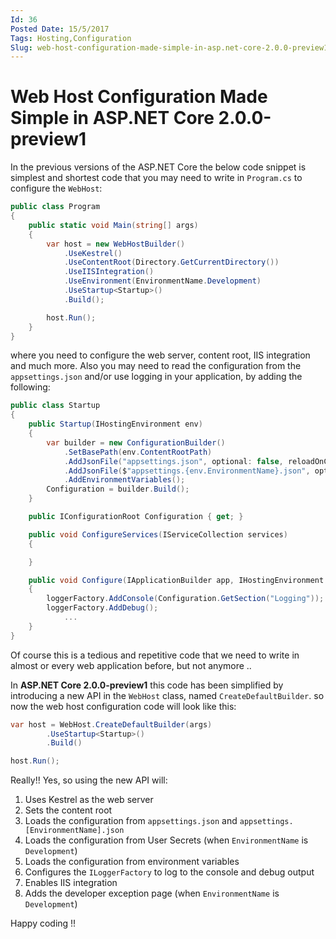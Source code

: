 ```yaml
---
Id: 36
Posted Date: 15/5/2017
Tags: Hosting,Configuration 
Slug: web-host-configuration-made-simple-in-asp.net-core-2.0.0-preview1
---
```

# Web Host Configuration Made Simple in ASP.NET Core 2.0.0-preview1

In the previous versions of the ASP.NET Core the below code snippet is simplest and shortest code that you may need to write in `Program.cs` to configure the `WebHost`:
```csharp
public class Program
{
    public static void Main(string[] args)
    {
        var host = new WebHostBuilder()
            .UseKestrel()
            .UseContentRoot(Directory.GetCurrentDirectory())
            .UseIISIntegration()
            .UseEnvironment(EnvironmentName.Development)
            .UseStartup<Startup>()
            .Build();

        host.Run();
    }
}
```
where you need to configure the web server, content root, IIS integration and much more. Also you may need to read the configuration from the `appsettings.json` and/or use logging in your application, by adding the following:
```csharp
public class Startup
{
    public Startup(IHostingEnvironment env)
    {
        var builder = new ConfigurationBuilder()
            .SetBasePath(env.ContentRootPath)
            .AddJsonFile("appsettings.json", optional: false, reloadOnChange: true)
            .AddJsonFile($"appsettings.{env.EnvironmentName}.json", optional: true)
            .AddEnvironmentVariables();
        Configuration = builder.Build();
    }

    public IConfigurationRoot Configuration { get; }

    public void ConfigureServices(IServiceCollection services)
    {

    }

    public void Configure(IApplicationBuilder app, IHostingEnvironment env, ILoggerFactory loggerFactory)
    {
        loggerFactory.AddConsole(Configuration.GetSection("Logging"));
        loggerFactory.AddDebug();
            ...
    }
}
```
Of course this is a tedious and repetitive code that we need to write in almost or every web application before, but not anymore ..

In **ASP.NET Core 2.0.0-preview1** this code has been simplified by introducing a new API in the `WebHost` class, named `CreateDefaultBuilder`. so now the web host configuration code will look like this:
```csharp
var host = WebHost.CreateDefaultBuilder(args)
        .UseStartup<Startup>()
        .Build()

host.Run();
```
Really!! Yes, so using the new API will:

1.  Uses Kestrel as the web server
2.  Sets the content root
3.  Loads the configuration from `appsettings.json` and `appsettings.[EnvironmentName].json`
4.  Loads the configuration from User Secrets (when `EnvironmentName` is `Development`)
5.  Loads the configuration from environment variables
6.  Configures the `ILoggerFactory` to log to the console and debug output
7.  Enables IIS integration
8.  Adds the developer exception page (when `EnvironmentName` is `Development`)

Happy coding !!